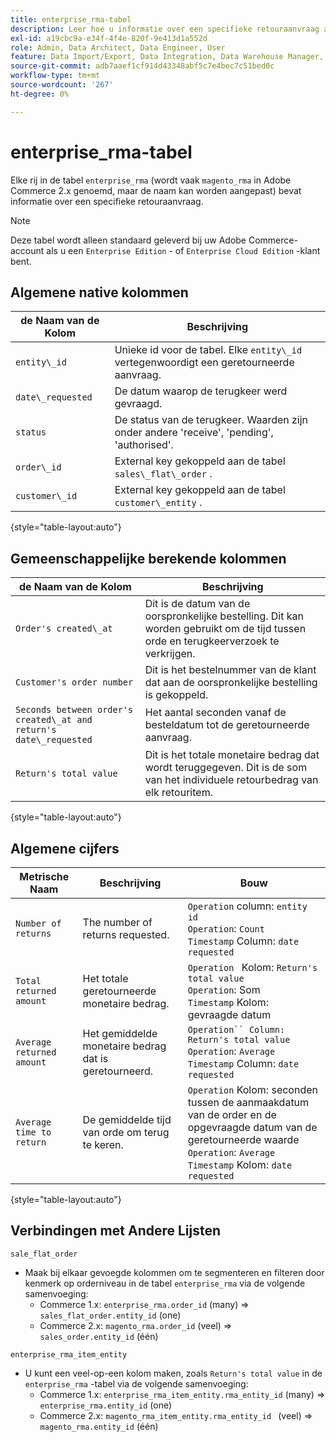 ```yaml
---
title: enterprise_rma-tabel
description: Leer hoe u informatie over een specifieke retouraanvraag analyseert.
exl-id: a19cbc9a-e34f-4f4e-820f-9e413d1a552d
role: Admin, Data Architect, Data Engineer, User
feature: Data Import/Export, Data Integration, Data Warehouse Manager, Commerce Tables
source-git-commit: adb7aaef1cf914d43348abf5c7e4bec7c51bed0c
workflow-type: tm+mt
source-wordcount: '267'
ht-degree: 0%

---
```


# enterprise_rma-tabel

Elke rij in de tabel `enterprise_rma` (wordt vaak `magento_rma` in Adobe Commerce 2.x genoemd, maar de naam kan worden aangepast) bevat informatie over een specifieke retouraanvraag.

>[!NOTE]
>
>Deze tabel wordt alleen standaard geleverd bij uw Adobe Commerce-account als u een `Enterprise Edition` - of `Enterprise Cloud Edition` -klant bent.

## Algemene native kolommen

| **de Naam van de Kolom** | **Beschrijving** |
|---|---|
| `entity\_id` | Unieke id voor de tabel. Elke `entity\_id` vertegenwoordigt een geretourneerde aanvraag. |
| `date\_requested` | De datum waarop de terugkeer werd gevraagd. |
| `status` | De status van de terugkeer. Waarden zijn onder andere &#39;receive&#39;, &#39;pending&#39;, &#39;authorised&#39;. |
| `order\_id` | External key gekoppeld aan de tabel `sales\_flat\_order` . |
| `customer\_id` | External key gekoppeld aan de tabel `customer\_entity` . |

{style="table-layout:auto"}

## Gemeenschappelijke berekende kolommen

| **de Naam van de Kolom** | **Beschrijving** |
|---|---|
| `Order's created\_at` | Dit is de datum van de oorspronkelijke bestelling. Dit kan worden gebruikt om de tijd tussen orde en terugkeerverzoek te verkrijgen. |
| `Customer's order number` | Dit is het bestelnummer van de klant dat aan de oorspronkelijke bestelling is gekoppeld. |
| `Seconds between order's created\_at and return's date\_requested` | Het aantal seconden vanaf de besteldatum tot de geretourneerde aanvraag. |
| `Return's total value` | Dit is het totale monetaire bedrag dat wordt teruggegeven. Dit is de som van het individuele retourbedrag van elk retouritem. |

{style="table-layout:auto"}

## Algemene cijfers

| **Metrische Naam** | **Beschrijving** | **Bouw** |
|---|---|---|
| `Number of returns` | The number of returns requested. | `Operation` column: `entity id`<br>`Operation`: `Count`<br>`Timestamp` Column: `date requested` |
| `Total returned amount` | Het totale geretourneerde monetaire bedrag. | `Operation ` Kolom: `Return's total value`<br>`Operation`: Som <br>`Timestamp` Kolom: gevraagde datum |
| `Average returned amount` | Het gemiddelde monetaire bedrag dat is geretourneerd. | `Operation`` Column: Return's total value`<br>`Operation`: `Average`<br>`Timestamp` Column: `date requested` |
| `Average time to return` | De gemiddelde tijd van orde om terug te keren. | `Operation` Kolom: seconden tussen de aanmaakdatum van de order en de opgevraagde datum van de geretourneerde waarde <br>`Operation`: `Average`<br>`Timestamp` Kolom: `date requested` |

{style="table-layout:auto"}

## Verbindingen met Andere Lijsten

`sale_flat_order`

* Maak bij elkaar gevoegde kolommen om te segmenteren en filteren door kenmerk op orderniveau in de tabel `enterprise_rma` via de volgende samenvoeging:
   * Commerce 1.x: `enterprise_rma.order_id` (many) => `sales_flat_order.entity_id` (one)
   * Commerce 2.x: `magento_rma.order_id` (veel) => `sales_order.entity_id` (één)

`enterprise_rma_item_entity`

* U kunt een veel-op-een kolom maken, zoals `Return's total value` in de `enterprise_rma` -tabel via de volgende samenvoeging:
   * Commerce 1.x: `enterprise_rma_item_entity.rma_entity_id` (many) => `enterprise_rma.entity_id` (one)
   * Commerce 2.x: `magento_rma_item_entity.rma_entity_id ` (veel) => `magento_rma.entity_id` (één)
